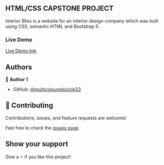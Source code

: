 
## HTML/CSS CAPSTONE PROJECT

Interior Bliss is a website for an interior design company which was built using CSS, semantic HTML and Bootstrap 5.

### Live Demo

[Live Demo link](https://multicolouredcircle33.github.io/HTML-CSS-CAPSTONE-PROJECT./)



## Authors

👤 **Author 1**

* GitHub: [@multicolouredcircle33](https://github.com/multicolouredcircle33)

## 🤝 Contributing

Contributions, issues, and feature requests are welcome!

Feel free to check the [issues page](https://github.com/multicolouredcircle33/HTML-CSS-CAPSTONE-PROJECT./issues).

## Show your support

Give a ⭐️ if you like this project!